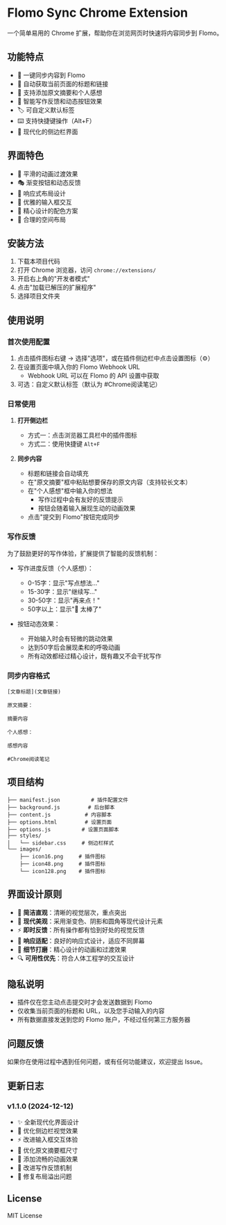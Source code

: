 # Flomo Sync Chrome Extension

一个简单易用的 Chrome 扩展，帮助你在浏览网页时快速将内容同步到 Flomo。

## 功能特点

- 🚀 一键同步内容到 Flomo
- 📝 自动获取当前页面的标题和链接
- 📌 支持添加原文摘要和个人感想
- 🎯 智能写作反馈和动态按钮效果
- 🏷️ 可自定义默认标签
- ⌨️ 支持快捷键操作（Alt+F）
- 🎨 现代化的侧边栏界面

## 界面特色

- 💫 平滑的动画过渡效果
- 🎭 渐变按钮和动态反馈
- 📱 响应式布局设计
- 🎯 优雅的输入框交互
- 🌈 精心设计的配色方案
- 📏 合理的空间布局

## 安装方法

1. 下载本项目代码
2. 打开 Chrome 浏览器，访问 `chrome://extensions/`
3. 开启右上角的"开发者模式"
4. 点击"加载已解压的扩展程序"
5. 选择项目文件夹

## 使用说明

### 首次使用配置

1. 点击插件图标右键 -> 选择"选项"，或在插件侧边栏中点击设置图标（⚙️）
2. 在设置页面中填入你的 Flomo Webhook URL
   - Webhook URL 可以在 Flomo 的 API 设置中获取
3. 可选：自定义默认标签（默认为 #Chrome阅读笔记）

### 日常使用

1. **打开侧边栏**
   - 方式一：点击浏览器工具栏中的插件图标
   - 方式二：使用快捷键 `Alt+F`

2. **同步内容**
   - 标题和链接会自动填充
   - 在"原文摘要"框中粘贴想要保存的原文内容（支持较长文本）
   - 在"个人感想"框中输入你的想法
     - 写作过程中会有友好的反馈提示
     - 按钮会随着输入展现生动的动画效果
   - 点击"提交到 Flomo"按钮完成同步

### 写作反馈

为了鼓励更好的写作体验，扩展提供了智能的反馈机制：

- 写作进度反馈（个人感想）：
  - 0-15字：显示"写点想法..."
  - 15-30字：显示"继续写..."
  - 30-50字：显示"再来点！"
  - 50字以上：显示"🎉 太棒了"

- 按钮动态效果：
  - 开始输入时会有轻微的跳动效果
  - 达到50字后会展现柔和的呼吸动画
  - 所有动效都经过精心设计，既有趣又不会干扰写作

### 同步内容格式

```
[文章标题](文章链接)

原文摘要：

摘要内容

个人感想：

感想内容

#Chrome阅读笔记
```

## 项目结构

```
├── manifest.json          # 插件配置文件
├── background.js         # 后台脚本
├── content.js           # 内容脚本
├── options.html         # 设置页面
├── options.js          # 设置页面脚本
├── styles/
│   └── sidebar.css     # 侧边栏样式
└── images/
    ├── icon16.png     # 插件图标
    ├── icon48.png     # 插件图标
    └── icon128.png    # 插件图标
```

## 界面设计原则

- 🎯 **简洁直观**：清晰的视觉层次，重点突出
- 🌈 **现代美观**：采用渐变色、阴影和圆角等现代设计元素
- ⚡ **即时反馈**：所有操作都有恰到好处的视觉反馈
- 📱 **响应适配**：良好的响应式设计，适应不同屏幕
- 🎨 **细节打磨**：精心设计的动画和过渡效果
- 🔍 **可用性优先**：符合人体工程学的交互设计

## 隐私说明

- 插件仅在您主动点击提交时才会发送数据到 Flomo
- 仅收集当前页面的标题和 URL，以及您手动输入的内容
- 所有数据直接发送到您的 Flomo 账户，不经过任何第三方服务器

## 问题反馈

如果你在使用过程中遇到任何问题，或有任何功能建议，欢迎提出 Issue。

## 更新日志

### v1.1.0 (2024-12-12)
- ✨ 全新现代化界面设计
- 🎨 优化侧边栏视觉效果
- ⚡️ 改进输入框交互体验
- 🔧 优化原文摘要框尺寸
- 💫 添加流畅的动画效果
- 🎯 改进写作反馈机制
- 🐛 修复布局溢出问题

## License

MIT License
